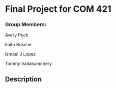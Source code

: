 # Final Project for COM 421

### Group Members:
Avery Peck

Faith Busche

Ismael J Lopez

Tommy Vadakumchery

## Description

